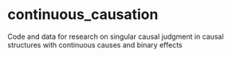 # continuous_causation
Code and data for research on singular causal judgment in causal structures with continuous causes and binary effects
